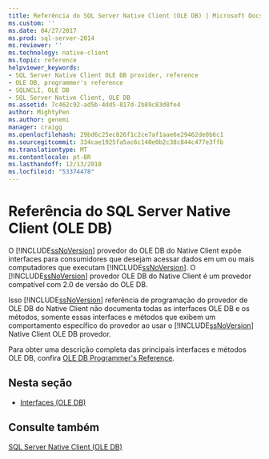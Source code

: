 ```yaml
---
title: Referência do SQL Server Native Client (OLE DB) | Microsoft Docs
ms.custom: ''
ms.date: 04/27/2017
ms.prod: sql-server-2014
ms.reviewer: ''
ms.technology: native-client
ms.topic: reference
helpviewer_keywords:
- SQL Server Native Client OLE DB provider, reference
- OLE DB, programmer's reference
- SQLNCLI, OLE DB
- SQL Server Native Client, OLE DB
ms.assetid: 7c462c92-ad5b-4dd5-817d-2b89c83d8fe4
author: MightyPen
ms.author: genemi
manager: craigg
ms.openlocfilehash: 29bd6c25ec826f1c2ce7af1aae6e29462de0b6c1
ms.sourcegitcommit: 334cae1925fa5ac6c140e0b2c38c844c477e3ffb
ms.translationtype: MT
ms.contentlocale: pt-BR
ms.lasthandoff: 12/13/2018
ms.locfileid: "53374478"
---
```

# <a name="sql-server-native-client-ole-db-reference"></a>Referência do SQL Server Native Client (OLE DB)
  O [!INCLUDE[ssNoVersion](../../includes/ssnoversion-md.md)] provedor do OLE DB do Native Client expõe interfaces para consumidores que desejam acessar dados em um ou mais computadores que executam [!INCLUDE[ssNoVersion](../../includes/ssnoversion-md.md)]. O [!INCLUDE[ssNoVersion](../../includes/ssnoversion-md.md)] provedor OLE DB do Native Client é um provedor compatível com 2.0 de versão do OLE DB.  
  
 Isso [!INCLUDE[ssNoVersion](../../includes/ssnoversion-md.md)] referência de programação do provedor de OLE DB do Native Client não documenta todas as interfaces OLE DB e os métodos, somente essas interfaces e métodos que exibem um comportamento específico do provedor ao usar o [!INCLUDE[ssNoVersion](../../includes/ssnoversion-md.md)] Native Client OLE DB provedor.  
  
 Para obter uma descrição completa das principais interfaces e métodos OLE DB, confira [OLE DB Programmer's Reference](https://go.microsoft.com/fwlink/?LinkId=45232).  
  
## <a name="in-this-section"></a>Nesta seção  
  
-   [Interfaces &#40;OLE DB&#41;](../../database-engine/dev-guide/interfaces-ole-db.md)  
  
## <a name="see-also"></a>Consulte também  
 [SQL Server Native Client &#40;OLE DB&#41;](../native-client/ole-db/sql-server-native-client-ole-db.md)  
  
  
